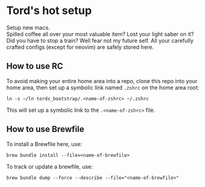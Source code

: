 # Tord's hot setup
Setup new macs. <br> Spilled coffee all over your most valuable item? Lost your light saber on it? Did you have to stop a train? Well fear not my future self. All your carefully crafted configs (except for neovim) are safely stored here.

## How to use RC
To avoid making your entire home area into a repo, clone this repo into your home area, then set up a symbolic link named `.zshrc` on the home area root:

`ln -s ~/ln tords_bootstrap/.<name-of-zshrc> ~/.zshrc`

This will set up a symbolic link to the `.<name-of-zshrc>` file.

## How to use Brewfile
To install a Brewfile here, use:

`brew bundle install --file=<name-of-brewfile>`

To track or update a brewfile, use:

`brew bundle dump --force --describe --file="<name-of-brewfile>"`
